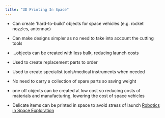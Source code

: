 ```yaml
---
title: "3D Printing In Space"
---
```

- Can create ‘hard-to-build’ objects for space vehicles (e.g. rocket nozzles, antennae)
- Can make designs simpler as no need to take into account the cutting tools
- …objects can be created with less bulk, reducing launch costs
- Used to create replacement parts to order
- Used to create specialist tools/medical instruments when needed
- No need to carry a collection of spare parts so saving weight
- one off objects can be created at low cost so reducing costs of materials and manufacturing, lowering the cost of space vehicles

- Delicate items can be printed in space to avoid stress of launch
[Robotics in Space Exploration ](Robotics-in-Space-Exploration.md)